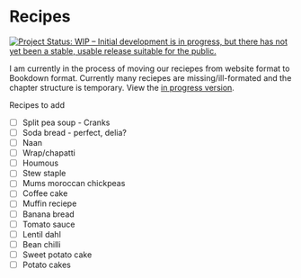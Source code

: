 # Recipes
[![Project Status: WIP – Initial development is in progress, but there has not yet been a stable, usable release suitable for the public.](https://www.repostatus.org/badges/latest/wip.svg)](https://www.repostatus.org/#wip)

I am currently in the process of moving our reciepes from website format to Bookdown format. Currently many reciepes are missing/ill-formated and the chapter structure is temporary. View the [in progress version](https://trianglegirl.github.io/recipes/).


Recipes to add 
- [ ] Split pea soup - Cranks
- [ ] Soda bread - perfect, delia?
- [ ] Naan
- [ ] Wrap/chapatti
- [ ] Houmous
- [ ] Stew staple
- [ ] Mums moroccan chickpeas
- [ ] Coffee cake
- [ ] Muffin reciepe
- [ ] Banana bread
- [ ] Tomato sauce
- [ ] Lentil dahl
- [ ] Bean chilli
- [ ] Sweet potato cake
- [ ] Potato cakes
